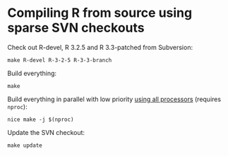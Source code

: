 # Compiling R from source using sparse SVN checkouts

Check out R-devel, R 3.2.5 and R 3.3-patched from Subversion:

```
make R-devel R-3-2-5 R-3-3-branch
```

Build everything:

```
make
```

Build everything in parallel with low priority [using all processors](http://stackoverflow.com/a/10945430/946850) (requires `nproc`):

```
nice make -j $(nproc)
```

Update the SVN checkout:

```
make update
```
